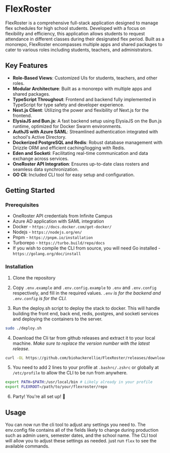 # FlexRoster

FlexRoster is a comprehensive full-stack application designed to manage flex schedules for high school students. Developed with a focus on flexibility and efficiency, this application allows students to request attendance in different classes during their designated flex period. Built as a monorepo, FlexRoster encompasses multiple apps and shared packages to cater to various roles including students, teachers, and administrators.

## Key Features

- **Role-Based Views**: Customized UIs for students, teachers, and other roles.
- **Modular Architecture**: Built as a monorepo with multiple apps and shared packages.
- **TypeScript Throughout**: Frontend and backend fully implemented in TypeScript for type safety and developer experience.
- **Next.js Client**: Utilizing the power and flexibility of Next.js for the frontend.
- **ElysiaJS and Bun.js**: A fast backend setup using ElysiaJS on the Bun.js runtime, optimized for Docker Swarm environments.
- **AuthJS with Azure SAML**: Streamlined authentication integrated with school's Active Directory.
- **Dockerized PostgreSQL and Redis**: Robust database management with Drizzle ORM and efficient caching/logging with Redis.
- **Eden and Socketi**: Facilitating real-time communication and data exchange across services.
- **OneRoster API Integration**: Ensures up-to-date class rosters and seamless data synchronization.
- **GO Cli**: Included CLI tool for easy setup and configuration.

## Getting Started

### Prerequisites

- OneRoster API credentials from Infinite Campus
- Azure AD application with SAML integration
- Docker - `https://docs.docker.com/get-docker/`
- Nodejs - `https://nodejs.org/en/`
- Pnpm - `https://pnpm.io/installation`
- Turborepo - `https://turbo.build/repo/docs`
- If you wish to compile the CLI from source, you will need Go installed - `https://golang.org/doc/install`

### Installation

1. Clone the repository
2. Copy `.env.example` and `.env.config.example` to `.env` and `.env.config` respectively, and fill in the required values. _`.env` is for the backend and `.env.config` is for the CLI._

3. Run the deploy.sh script to deploy the stack to docker. This will handle building the front end, back end, redis, postgres, and socketi services and deploying the containers to the server.

```bash
sudo ./deploy.sh
```


4. Download the Cli tar from github releases and extract it to your local machine. _Make sure to replace the version number with the latest release._

```bash
curl -OL https://github.com/biohackerellie/FlexRoster/releases/download/v1.3.1/FlexRoster_1.3.1_linux_amd64.tar.gz && sudo tar  -C /usr/local/bin -xzf FlexRoster_1.3.1_linux_amd64.tar.gz

```

5. You need to add 2 lines to your profile at `.bashrc/.zshrc` or globally at `/etc/profile` to allow the CLI to be run from anywhere.

```bash
export PATH=$PATH:/usr/local/bin # Likely already in your profile
export FLEXROOT=/path/to/your/flexroster/repo
```

6. Party! You're all set up! 🎉

## Usage

You can now run the cli tool to adjust any settings you need to. The env.config file contains all of the fields likely to change during production such as admin users, semester dates, and the school name. The CLI tool will allow you to adjust these settings as needed. just run `flex` to see the available commands.
